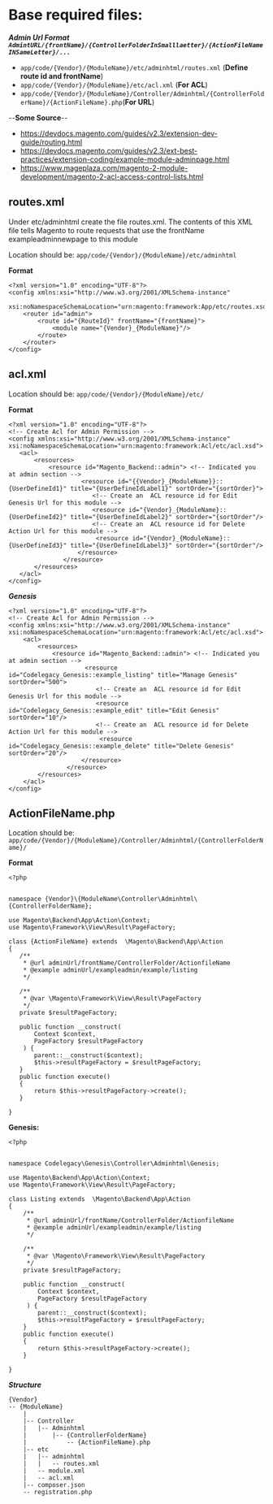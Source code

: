 # Base required files:

***Admin Url Format `AdmintURL/{frontName}/{ControllerFolderInSmalllaetter}/{ActionFileNameINSameLetter}/...`***

- `app/code/{Vendor}/{ModuleName}/etc/adminhtml/routes.xml` (**Define route id  and frontName**)
- `app/code/{Vendor}/{ModuleName}/etc/acl.xml` (**For ACL**)
- `app/code/{Vendor}/{ModuleName}/Controller/Adminhtml/{ControllerFolderName}/{ActionFileName}.php`(**For URL**)

 --**Some Source**-- 
 
 - https://devdocs.magento.com/guides/v2.3/extension-dev-guide/routing.html
 - https://devdocs.magento.com/guides/v2.3/ext-best-practices/extension-coding/example-module-adminpage.html
 - https://www.mageplaza.com/magento-2-module-development/magento-2-acl-access-control-lists.html
 
 
 
## routes.xml

Under etc/adminhtml create the file routes.xml. The contents of this XML file tells Magento to route requests that 
use the frontName exampleadminnewpage to this module

 Location should be: `app/code/{Vendor}/{ModuleName}/etc/adminhtml`
 
**Format**

```
<?xml version="1.0" encoding="UTF-8"?>
<config xmlns:xsi="http://www.w3.org/2001/XMLSchema-instance" 
        xsi:noNamespaceSchemaLocation="urn:magento:framework:App/etc/routes.xsd">
    <router id="admin">
        <route id="{RouteId}" frontName="{frontName}">
            <module name="{Vendor}_{ModuleName}"/>
        </route>
    </router>
</config>
```
  ## acl.xml
  
  Location should be: `app/code/{Vendor}/{ModuleName}/etc/`
  
  
  **Format**
 ``` 
 <?xml version="1.0" encoding="UTF-8"?>
<!-- Create Acl for Admin Permission -->
<config xmlns:xsi="http://www.w3.org/2001/XMLSchema-instance" xsi:noNamespaceSchemaLocation="urn:magento:framework:Acl/etc/acl.xsd">
    <acl>
        <resources>
            <resource id="Magento_Backend::admin"> <!-- Indicated you at admin section -->
                     <resource id="{{Vendor}_{ModuleName}}::{UserDefineId1}" title="{UserDefineIdLabel1}" sortOrder="{sortOrder}">
                        <!-- Create an  ACL resource id for Edit Genesis Url for this module -->
                        <resource id="{Vendor}_{ModuleName}::{UserDefineId2}" title="{UserDefineIdLabel2}" sortOrder="{sortOrder"/>
                        <!-- Create an  ACL resource id for Delete Action Url for this module -->
                         <resource id="{Vendor}_{ModuleName}::{UserDefineId3}" title="{UserDefineIdLabel3}" sortOrder="{sortOrder"/>
                    </resource>                    
                </resource>
        </resources>
    </acl>
</config>
```

***Genesis***
```
<?xml version="1.0" encoding="UTF-8"?>
<!-- Create Acl for Admin Permission -->
<config xmlns:xsi="http://www.w3.org/2001/XMLSchema-instance" xsi:noNamespaceSchemaLocation="urn:magento:framework:Acl/etc/acl.xsd">
    <acl>
        <resources>
            <resource id="Magento_Backend::admin"> <!-- Indicated you at admin section -->
                     <resource id="Codelegacy_Genesis::example_listing" title="Manage Genesis" sortOrder="500">
                        <!-- Create an  ACL resource id for Edit Genesis Url for this module -->
                        <resource id="Codelegacy_Genesis::example_edit" title="Edit Genesis" sortOrder="10"/>
                        <!-- Create an  ACL resource id for Delete Action Url for this module -->
                         <resource id="Codelegacy_Genesis::example_delete" title="Delete Genesis" sortOrder="20"/>
                    </resource>                    
                </resource>
        </resources>
    </acl>
</config>
```
## ActionFileName.php  

 Location should be: `app/code/{Vendor}/{ModuleName}/Controller/Adminhtml/{ControllerFolderName}/`
 
 **Format**
 
 ```
 <?php


namespace {Vendor}\{ModuleName\Controller\Adminhtml\{ControllerFolderName};

use Magento\Backend\App\Action\Context;
use Magento\Framework\View\Result\PageFactory;

class {ActionFileName} extends  \Magento\Backend\App\Action
{
    /**
     * @url adminUrl/frontName/ControllerFolder/ActionfileName
     * @example adminUrl/exampleadmin/example/listing
     */

    /**
     * @var \Magento\Framework\View\Result\PageFactory
     */
    private $resultPageFactory;

    public function __construct(
        Context $context,
        PageFactory $resultPageFactory   
     ) {
        parent::__construct($context);
        $this->resultPageFactory = $resultPageFactory;
    }
    public function execute() 
    {
        return $this->resultPageFactory->create();
    }

}
```

**Genesis:**

```
<?php


namespace Codelegacy\Genesis\Controller\Adminhtml\Genesis;

use Magento\Backend\App\Action\Context;
use Magento\Framework\View\Result\PageFactory;

class Listing extends  \Magento\Backend\App\Action
{
    /**
     * @url adminUrl/frontName/ControllerFolder/ActionfileName
     * @example adminUrl/exampleadmin/example/listing
     */

    /**
     * @var \Magento\Framework\View\Result\PageFactory
     */
    private $resultPageFactory;

    public function __construct(
        Context $context,
        PageFactory $resultPageFactory   
     ) {
        parent::__construct($context);
        $this->resultPageFactory = $resultPageFactory;
    }
    public function execute() 
    {
        return $this->resultPageFactory->create();
    }

}
```


 
***Structure***
```
{Vendor}
-- {ModuleName}
    |
    |-- Controller
    |   |-- Adminhtml
    |       |-- {ControllerFolderName}
    |           -- {ActionFileName}.php
    |-- etc
    |   |-- adminhtml
    |   |   -- routes.xml
    |   -- module.xml
    |   -- acl.xml
    |-- composer.json
    -- registration.php
    
 ```
    
  
